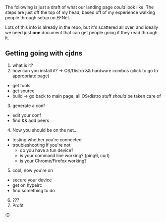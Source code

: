 The following is just a draft of what our landing page _could_ look like.
The steps are just off the top of my head, based off of my experience walking people through setup on EFNet.

Lots of this info is already in the repo, but it's scattered all over, and ideally we need just **one** document that can get people going if they read through it.

## Getting going with cjdns

1. what is it?
2. how can you install it? -> OS/Distro && hardware combos (click to go to appropriate page)
  + get tools
  + get source
  + build -> go back to main page, all OS/distro stuff _should_ be taken care of
3. generate a conf
  + edit your conf
  + find && add peers
4. Now you should be on the net...
  + testing whether you're connected
  + troubleshooting if you're not
    * do you have a tun device?
    * is your command line working? (ping6, curl)
    * is your Chrome/Firefox working?
5. cool, now you're on
  + secure your device
  + get on hypeirc
  + find something to do
6. ???
7. Profit

:D


